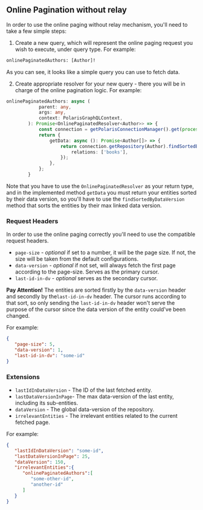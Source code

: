 ## Online Pagination without relay

In order to use the online paging without relay mechanism, you'll need to take a few simple steps:
1. Create a new query, which will represent the online paging request you wish to execute, under query type.
   For example:
```graphql
onlinePaginatedAuthors: [Author]!
```
As you can see, it looks like a simple query you can use to fetch data.

2. Create appropriate resolver for your new query - there you will be in charge of the online pagination logic.
   For example:
```typescript
onlinePaginatedAuthors: async (
            parent: any,
            args: any,
            context: PolarisGraphQLContext,
        ): Promise<OnlinePaginatedResolver<Author>> => {
            const connection = getPolarisConnectionManager().get(process.env.SCHEMA_NAME);
            return {
                getData: async (): Promise<Author[]> => {
                    return connection.getRepository(Author).findSortedByDataVersion(context, {
                        relations: ['books'],
                    });
                },
            };
        }
```   
Note that you have to use the `OnlinePaginatedResolver` as your return type, and in the implemented method `getData` you must return your entities sorted by their data version, so you'll have to use the `findSortedByDataVersion` method that sorts the entities by their max linked data version.
### Request Headers

In order to use the online paging correctly you'll need to use the compatible request headers.
- `page-size` - *optional* if set to a number, it will be the page size. If not, the size will be taken from the default configurations.
- `data-version` - *optional* if not set, will always fetch the first page according to the page-size. Serves as the primary cursor.
- `last-id-in-dv` - *optional* serves as the secondary cursor. 

**Pay Attention!** The entities are sorted firstly by the `data-version` header and secondly by the`last-id-in-dv` header.
The cursor runs according to that sort, so only sending the `last-id-in-dv` header won't serve the purpose of the cursor since the data version of the entity could've been changed.



For example:
```json
{
   "page-size": 5,
   "data-version": 1,
   "last-id-in-dv": "some-id"
}
```

### Extensions
- `lastIdInDataVersion` - The ID of the last fetched entity.
- `lastDataVersionInPage`- The max data-version of the last entity, including its sub-entities.
- `dataVersion` - The global data-version of the repository.
- `irrelevantEntities` - The irrelevant entities related to the current fetched page.

For example:
```json
{
   "lastIdInDataVersion": "some-id",
   "lastDataVersionInPage": 25,
   "dataVersion": 150,
   "irrelevantEntities":{
      "onlinePaginatedAuthors":[
         "some-other-id",
         "another-id"
      ] 
   } 
}
```
